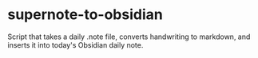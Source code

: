 # supernote-to-obsidian
Script that takes a daily .note file, converts handwriting to markdown, and inserts it into today's Obsidian daily note.
